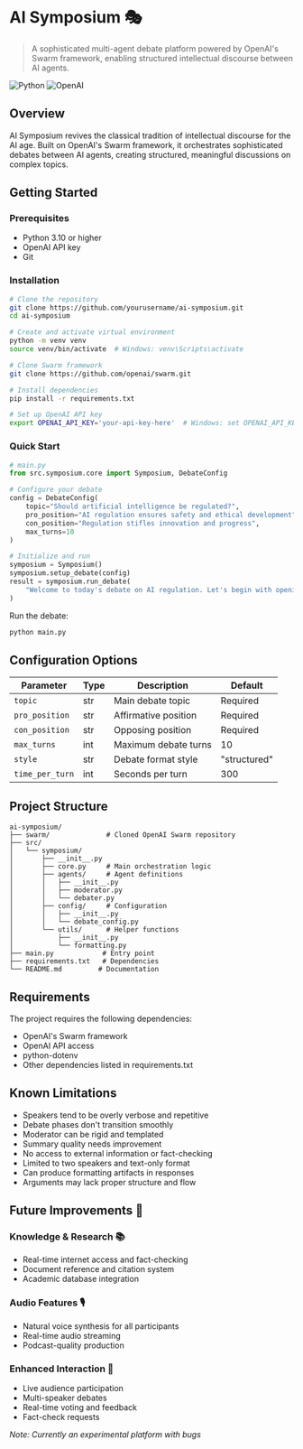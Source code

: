 # AI Symposium 🎭

> A sophisticated multi-agent debate platform powered by OpenAI's Swarm framework, enabling structured intellectual discourse between AI agents.

![Python](https://img.shields.io/badge/python-3.10+-blue.svg)
![OpenAI](https://img.shields.io/badge/OpenAI-Swarm-green.svg)

## Overview

AI Symposium revives the classical tradition of intellectual discourse for the AI age. Built on OpenAI's Swarm framework, it orchestrates sophisticated debates between AI agents, creating structured, meaningful discussions on complex topics.

## Getting Started

### Prerequisites
- Python 3.10 or higher
- OpenAI API key
- Git

### Installation

```bash
# Clone the repository
git clone https://github.com/yourusername/ai-symposium.git
cd ai-symposium

# Create and activate virtual environment
python -m venv venv
source venv/bin/activate  # Windows: venv\Scripts\activate

# Clone Swarm framework
git clone https://github.com/openai/swarm.git

# Install dependencies
pip install -r requirements.txt

# Set up OpenAI API key
export OPENAI_API_KEY='your-api-key-here'  # Windows: set OPENAI_API_KEY=your-api-key-here
```

### Quick Start

```python
# main.py
from src.symposium.core import Symposium, DebateConfig

# Configure your debate
config = DebateConfig(
    topic="Should artificial intelligence be regulated?",
    pro_position="AI regulation ensures safety and ethical development",
    con_position="Regulation stifles innovation and progress",
    max_turns=10
)

# Initialize and run
symposium = Symposium()
symposium.setup_debate(config)
result = symposium.run_debate(
    "Welcome to today's debate on AI regulation. Let's begin with opening statements."
)
```

Run the debate:
```bash
python main.py
```

## Configuration Options

| Parameter | Type | Description | Default |
|-----------|------|-------------|---------|
| `topic` | str | Main debate topic | Required |
| `pro_position` | str | Affirmative position | Required |
| `con_position` | str | Opposing position | Required |
| `max_turns` | int | Maximum debate turns | 10 |
| `style` | str | Debate format style | "structured" |
| `time_per_turn` | int | Seconds per turn | 300 |

## Project Structure

```
ai-symposium/
├── swarm/              # Cloned OpenAI Swarm repository
├── src/
│   └── symposium/
│       ├── __init__.py
│       ├── core.py     # Main orchestration logic
│       ├── agents/     # Agent definitions
│       │   ├── __init__.py
│       │   ├── moderator.py
│       │   └── debater.py
│       ├── config/     # Configuration
│       │   ├── __init__.py
│       │   └── debate_config.py
│       └── utils/      # Helper functions
│           ├── __init__.py
│           └── formatting.py
├── main.py            # Entry point
├── requirements.txt   # Dependencies
└── README.md         # Documentation
```

## Requirements

The project requires the following dependencies:
- OpenAI's Swarm framework
- OpenAI API access
- python-dotenv
- Other dependencies listed in requirements.txt

## Known Limitations

- Speakers tend to be overly verbose and repetitive
- Debate phases don't transition smoothly
- Moderator can be rigid and templated
- Summary quality needs improvement
- No access to external information or fact-checking
- Limited to two speakers and text-only format
- Can produce formatting artifacts in responses
- Arguments may lack proper structure and flow

## Future Improvements 🚀

### Knowledge & Research 📚
- Real-time internet access and fact-checking
- Document reference and citation system
- Academic database integration

### Audio Features 🎙️
- Natural voice synthesis for all participants
- Real-time audio streaming
- Podcast-quality production

### Enhanced Interaction 🤝
- Live audience participation
- Multi-speaker debates
- Real-time voting and feedback
- Fact-check requests

*Note: Currently an experimental platform with bugs*
